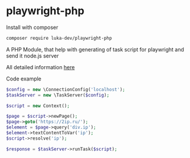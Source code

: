 # playwright-php


Install with composer
```bash
composer require luka-dev/playwright-php
```

A PHP Module, that help with generating of task script for playwright and send it node.js server 

All detailed information [here](https://github.com/luka-dev/playwright-task-server)

Code example
```php
$config = new \ConnectionConfig('localhost');
$taskServer = new \TaskServer($config);

$script = new Context();

$page = $script->newPage();
$page->goto('https://2ip.ru/');
$element = $page->query('div.ip');
$element->textContentToVar('ip');
$script->resolve('ip');

$response = $taskServer->runTask($script);
```
